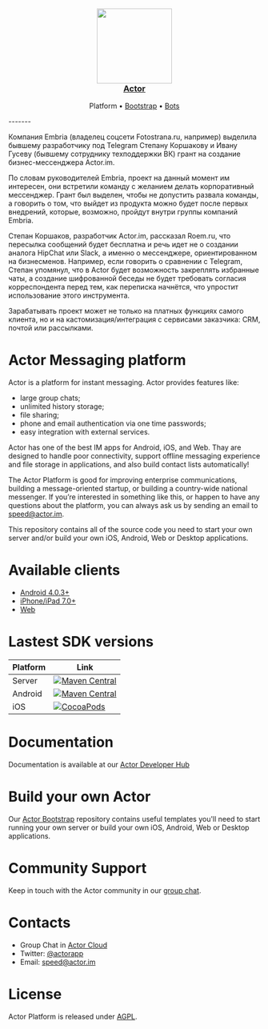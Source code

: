 <h3 align="center">
  <a href="https://github.com/actorapp/actor-platform">
    <img src="docs/assets/Actor_Logo_New.png" width="150" />
    <br />
    Actor
  </a>
</h3>
<p align="center">
  Platform &bull; 
  <a href="https://github.com/actorapp/actor-bootstrap">Bootstrap</a> &bull; 
  <a href="https://github.com/actorapp/actor-bots">Bots</a>
</p>
-------

Компания Embria (владелец соцсети Fotostrana.ru, например) выделила бывшему разработчику под Telegram Степану Коршакову и Ивану Гусеву (бывшему сотруднику техподдержки ВК) грант на создание бизнес-мессенджера Actor.im.

По словам руководителей Embria, проект на данный момент им интересен, они встретили команду с желанием делать корпоративный мессенджер. Грант был выделен, чтобы не допустить развала команды, а говорить о том, что выйдет из продукта можно будет после первых внедрений, которые, возможно, пройдут внутри группы компаний Embria.

Степан Коршаков, разработчик Actor.im, рассказал Roem.ru, что пересылка сообщений будет бесплатна и речь идет не о создании аналога HipChat или Slack, а именно о мессенджере, ориентированном на бизнесменов. Например, если говорить о сравнении с Telegram, Степан упомянул, что в Actor будет возможность закреплять избранные чаты, а создание шифрованной беседы не будет требовать согласия корреспондента перед тем, как переписка начнётся, что упростит использование этого инструмента.

Зарабатывать проект может не только на платных функциях самого клиента, но и на кастомизация/интеграция с сервисами заказчика: CRM, почтой или рассылками.

# Actor Messaging platform

Actor is a platform for instant messaging. Actor provides features like:
* large group chats; 
* unlimited history storage;
* file sharing;
* phone and email authentication via one time passwords;
* easy integration with external services.

Actor has one of the best IM apps for Android, iOS, and Web. Thay are designed to handle poor connectivity, support offline messaging experience and file storage in applications, and also build contact lists automatically!

The Actor Platform is good for improving enterprise communications, building a message-oriented startup, or building a country-wide national messenger. If you’re interested in something like this, or happen to have any questions about the platform, you can always ask us by sending an email to speed@actor.im.

This repository contains all of the source code you need to start your own server and/or build your own iOS, Android, Web or Desktop applications.

# Available clients
* [Android 4.0.3+](https://actor.im/android)
* [iPhone/iPad 7.0+](https://actor.im/ios)
* [Web](https://app.actor.im/)

# Lastest SDK versions
 Platform   | Link 
----------- | ------
Server      | [![Maven Central](https://img.shields.io/maven-central/v/im.actor.server/actor-server-sdk.svg)](https://maven-badges.herokuapp.com/maven-central/im.actor.server/actor-server-sdk)
Android     | [![Maven Central](https://img.shields.io/maven-central/v/im.actor/android-sdk.svg)](https://maven-badges.herokuapp.com/maven-central/im.actor/android-sdk)
iOS         | [![CocoaPods](https://img.shields.io/cocoapods/v/ActorSDK-iOS.svg)](https://cocoapods.org/pods/ActorSDK-iOS)

# Documentation

Documentation is available at our [Actor Developer Hub](https://developer.actor.im/)

# Build your own Actor
Our [Actor Bootstrap](https://github.com/actorapp/actor-bootstrap) repository contains useful templates you'll need to start running your own server or build your own iOS, Android, Web or Desktop applications. 

# Community Support

Keep in touch with the Actor community in our [group chat](https://actor.im/join/actor_oss).

# Contacts

* Group Chat in [Actor Cloud](https://quit.email/join/0d43e6a90d108ad9608514b5c17b76d5b2721d5e2ea51058d6ca43a66befe7f4)
* Twitter: [@actorapp](https://twitter.com/actorapp)
* Email: [speed@actor.im](mailto:speed@actor.im)

# License

Actor Platform is released under [AGPL](LICENSE).
